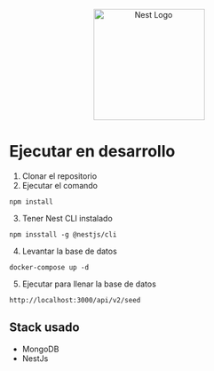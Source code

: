 <p align="center">
  <a href="http://nestjs.com/" target="blank"><img src="https://nestjs.com/img/logo-small.svg" width="200" alt="Nest Logo" /></a>
</p>

# Ejecutar en desarrollo
1. Clonar el repositorio
2. Ejecutar el comando 
```
npm install
```
3. Tener Nest CLI instalado
```
npm insstall -g @nestjs/cli
```

4. Levantar la base de datos 
```
docker-compose up -d
```

5. Ejecutar para llenar la base de datos
```
http://localhost:3000/api/v2/seed
```

## Stack usado
* MongoDB
* NestJs

